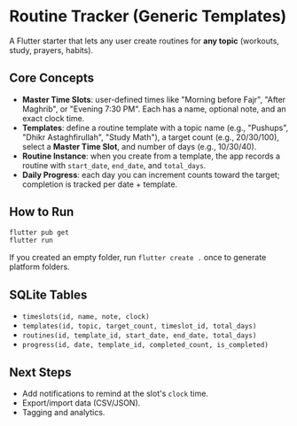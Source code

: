 # Routine Tracker (Generic Templates)

A Flutter starter that lets any user create routines for **any topic** (workouts, study, prayers, habits).

## Core Concepts
- **Master Time Slots**: user-defined times like "Morning before Fajr", "After Maghrib", or "Evening 7:30 PM". Each has a name, optional note, and an exact clock time.
- **Templates**: define a routine template with a topic name (e.g., "Pushups", "Dhikr Astaghfirullah", "Study Math"), a target count (e.g., 20/30/100), select a **Master Time Slot**, and number of days (e.g., 10/30/40).
- **Routine Instance**: when you create from a template, the app records a routine with `start_date`, `end_date`, and `total_days`.
- **Daily Progress**: each day you can increment counts toward the target; completion is tracked per date + template.

## How to Run
```bash
flutter pub get
flutter run
```
If you created an empty folder, run `flutter create .` once to generate platform folders.

## SQLite Tables
- `timeslots(id, name, note, clock)`
- `templates(id, topic, target_count, timeslot_id, total_days)`
- `routines(id, template_id, start_date, end_date, total_days)`
- `progress(id, date, template_id, completed_count, is_completed)`

## Next Steps
- Add notifications to remind at the slot's `clock` time.
- Export/import data (CSV/JSON).
- Tagging and analytics.
